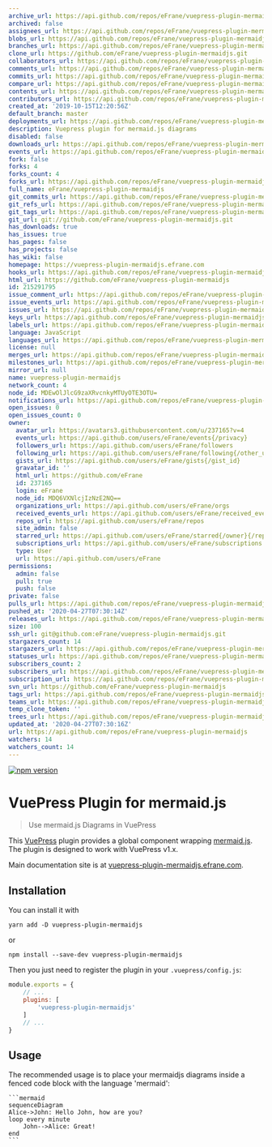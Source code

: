 ```yaml
---
archive_url: https://api.github.com/repos/eFrane/vuepress-plugin-mermaidjs/{archive_format}{/ref}
archived: false
assignees_url: https://api.github.com/repos/eFrane/vuepress-plugin-mermaidjs/assignees{/user}
blobs_url: https://api.github.com/repos/eFrane/vuepress-plugin-mermaidjs/git/blobs{/sha}
branches_url: https://api.github.com/repos/eFrane/vuepress-plugin-mermaidjs/branches{/branch}
clone_url: https://github.com/eFrane/vuepress-plugin-mermaidjs.git
collaborators_url: https://api.github.com/repos/eFrane/vuepress-plugin-mermaidjs/collaborators{/collaborator}
comments_url: https://api.github.com/repos/eFrane/vuepress-plugin-mermaidjs/comments{/number}
commits_url: https://api.github.com/repos/eFrane/vuepress-plugin-mermaidjs/commits{/sha}
compare_url: https://api.github.com/repos/eFrane/vuepress-plugin-mermaidjs/compare/{base}...{head}
contents_url: https://api.github.com/repos/eFrane/vuepress-plugin-mermaidjs/contents/{+path}
contributors_url: https://api.github.com/repos/eFrane/vuepress-plugin-mermaidjs/contributors
created_at: '2019-10-15T12:20:56Z'
default_branch: master
deployments_url: https://api.github.com/repos/eFrane/vuepress-plugin-mermaidjs/deployments
description: Vuepress plugin for mermaid.js diagrams
disabled: false
downloads_url: https://api.github.com/repos/eFrane/vuepress-plugin-mermaidjs/downloads
events_url: https://api.github.com/repos/eFrane/vuepress-plugin-mermaidjs/events
fork: false
forks: 4
forks_count: 4
forks_url: https://api.github.com/repos/eFrane/vuepress-plugin-mermaidjs/forks
full_name: eFrane/vuepress-plugin-mermaidjs
git_commits_url: https://api.github.com/repos/eFrane/vuepress-plugin-mermaidjs/git/commits{/sha}
git_refs_url: https://api.github.com/repos/eFrane/vuepress-plugin-mermaidjs/git/refs{/sha}
git_tags_url: https://api.github.com/repos/eFrane/vuepress-plugin-mermaidjs/git/tags{/sha}
git_url: git://github.com/eFrane/vuepress-plugin-mermaidjs.git
has_downloads: true
has_issues: true
has_pages: false
has_projects: false
has_wiki: false
homepage: https://vuepress-plugin-mermaidjs.efrane.com
hooks_url: https://api.github.com/repos/eFrane/vuepress-plugin-mermaidjs/hooks
html_url: https://github.com/eFrane/vuepress-plugin-mermaidjs
id: 215291795
issue_comment_url: https://api.github.com/repos/eFrane/vuepress-plugin-mermaidjs/issues/comments{/number}
issue_events_url: https://api.github.com/repos/eFrane/vuepress-plugin-mermaidjs/issues/events{/number}
issues_url: https://api.github.com/repos/eFrane/vuepress-plugin-mermaidjs/issues{/number}
keys_url: https://api.github.com/repos/eFrane/vuepress-plugin-mermaidjs/keys{/key_id}
labels_url: https://api.github.com/repos/eFrane/vuepress-plugin-mermaidjs/labels{/name}
language: JavaScript
languages_url: https://api.github.com/repos/eFrane/vuepress-plugin-mermaidjs/languages
license: null
merges_url: https://api.github.com/repos/eFrane/vuepress-plugin-mermaidjs/merges
milestones_url: https://api.github.com/repos/eFrane/vuepress-plugin-mermaidjs/milestones{/number}
mirror_url: null
name: vuepress-plugin-mermaidjs
network_count: 4
node_id: MDEwOlJlcG9zaXRvcnkyMTUyOTE3OTU=
notifications_url: https://api.github.com/repos/eFrane/vuepress-plugin-mermaidjs/notifications{?since,all,participating}
open_issues: 0
open_issues_count: 0
owner:
  avatar_url: https://avatars3.githubusercontent.com/u/237165?v=4
  events_url: https://api.github.com/users/eFrane/events{/privacy}
  followers_url: https://api.github.com/users/eFrane/followers
  following_url: https://api.github.com/users/eFrane/following{/other_user}
  gists_url: https://api.github.com/users/eFrane/gists{/gist_id}
  gravatar_id: ''
  html_url: https://github.com/eFrane
  id: 237165
  login: eFrane
  node_id: MDQ6VXNlcjIzNzE2NQ==
  organizations_url: https://api.github.com/users/eFrane/orgs
  received_events_url: https://api.github.com/users/eFrane/received_events
  repos_url: https://api.github.com/users/eFrane/repos
  site_admin: false
  starred_url: https://api.github.com/users/eFrane/starred{/owner}{/repo}
  subscriptions_url: https://api.github.com/users/eFrane/subscriptions
  type: User
  url: https://api.github.com/users/eFrane
permissions:
  admin: false
  pull: true
  push: false
private: false
pulls_url: https://api.github.com/repos/eFrane/vuepress-plugin-mermaidjs/pulls{/number}
pushed_at: '2020-04-27T07:30:14Z'
releases_url: https://api.github.com/repos/eFrane/vuepress-plugin-mermaidjs/releases{/id}
size: 100
ssh_url: git@github.com:eFrane/vuepress-plugin-mermaidjs.git
stargazers_count: 14
stargazers_url: https://api.github.com/repos/eFrane/vuepress-plugin-mermaidjs/stargazers
statuses_url: https://api.github.com/repos/eFrane/vuepress-plugin-mermaidjs/statuses/{sha}
subscribers_count: 2
subscribers_url: https://api.github.com/repos/eFrane/vuepress-plugin-mermaidjs/subscribers
subscription_url: https://api.github.com/repos/eFrane/vuepress-plugin-mermaidjs/subscription
svn_url: https://github.com/eFrane/vuepress-plugin-mermaidjs
tags_url: https://api.github.com/repos/eFrane/vuepress-plugin-mermaidjs/tags
teams_url: https://api.github.com/repos/eFrane/vuepress-plugin-mermaidjs/teams
temp_clone_token: ''
trees_url: https://api.github.com/repos/eFrane/vuepress-plugin-mermaidjs/git/trees{/sha}
updated_at: '2020-04-27T07:30:16Z'
url: https://api.github.com/repos/eFrane/vuepress-plugin-mermaidjs
watchers: 14
watchers_count: 14
---
```


[![npm version](https://badge.fury.io/js/vuepress-plugin-mermaidjs.svg)](https://badge.fury.io/js/vuepress-plugin-mermaidjs)

# VuePress Plugin for mermaid.js

> Use mermaid.js Diagrams in VuePress

This [VuePress][1] plugin provides a global component wrapping [mermaid.js][2].
The plugin is designed to work with VuePress v1.x.

Main documentation site is at [vuepress-plugin-mermaidjs.efrane.com][3].

## Installation

You can install it with

``` shell
yarn add -D vuepress-plugin-mermaidjs
```

or

``` shell
npm install --save-dev vuepress-plugin-mermaidjs
```

Then you just need to register the plugin in your `.vuepress/config.js`:

``` js
module.exports = {
    // ...
    plugins: [
        'vuepress-plugin-mermaidjs'
    ]
    // ...
}
```

## Usage

The recommended usage is to place your mermaidjs diagrams inside
a fenced code block with the language 'mermaid':

    ```mermaid
    sequenceDiagram
    Alice->John: Hello John, how are you?
    loop every minute
        John-->Alice: Great!
    end
    ```

[1]: https://vuepress.vuejs.org
[2]: https://mermaidjs.github.io
[3]: https://vuepress-plugin-mermaidjs.efrane.com
